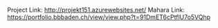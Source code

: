 Project Link: http://projekt151.azurewebsites.net/
Mahara Link: https://portfolio.bbbaden.ch/view/view.php?t=91DmET6cPtflU7o5VQhp

